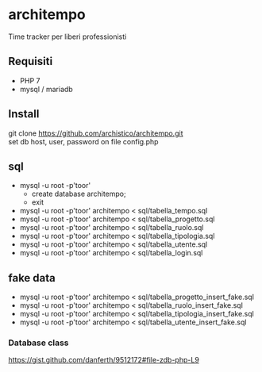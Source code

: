 # architempo
Time tracker per liberi professionisti

## Requisiti
+ PHP 7
+ mysql / mariadb

## Install
git clone https://github.com/archistico/architempo.git  
set db host, user, password on file config.php 

## sql
+ mysql -u root -p'toor'    
  + create database architempo;  
  + exit  
+ mysql -u root -p'toor' architempo < sql/tabella_tempo.sql
+ mysql -u root -p'toor' architempo < sql/tabella_progetto.sql
+ mysql -u root -p'toor' architempo < sql/tabella_ruolo.sql
+ mysql -u root -p'toor' architempo < sql/tabella_tipologia.sql
+ mysql -u root -p'toor' architempo < sql/tabella_utente.sql
+ mysql -u root -p'toor' architempo < sql/tabella_login.sql

## fake data
+ mysql -u root -p'toor' architempo < sql/tabella_progetto_insert_fake.sql
+ mysql -u root -p'toor' architempo < sql/tabella_ruolo_insert_fake.sql
+ mysql -u root -p'toor' architempo < sql/tabella_tipologia_insert_fake.sql
+ mysql -u root -p'toor' architempo < sql/tabella_utente_insert_fake.sql

### Database class

https://gist.github.com/danferth/9512172#file-zdb-php-L9  
 
